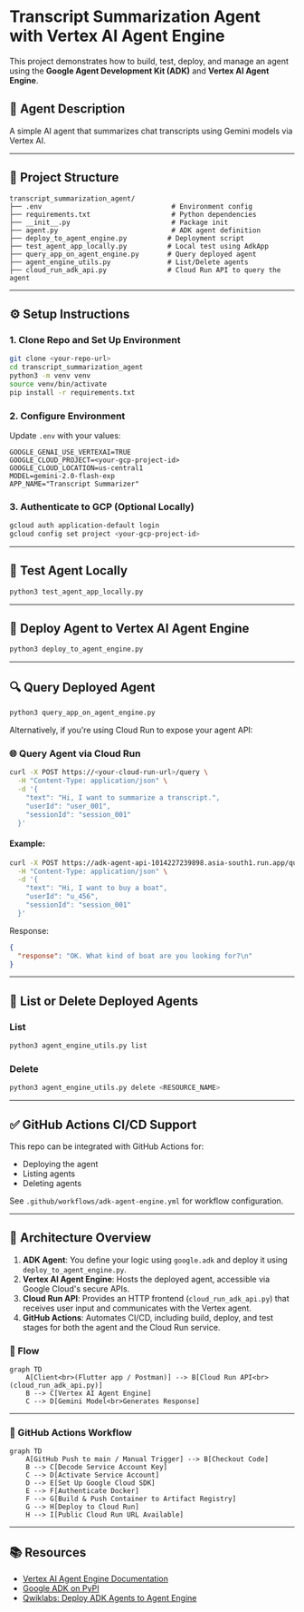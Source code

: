# Transcript Summarization Agent with Vertex AI Agent Engine

This project demonstrates how to build, test, deploy, and manage an agent using the **Google Agent Development Kit (ADK)** and **Vertex AI Agent Engine**.

## 🧠 Agent Description
A simple AI agent that summarizes chat transcripts using Gemini models via Vertex AI.

---

## 📁 Project Structure
```
transcript_summarization_agent/
├── .env                                # Environment config
├── requirements.txt                    # Python dependencies
├── __init__.py                         # Package init
├── agent.py                            # ADK agent definition
├── deploy_to_agent_engine.py          # Deployment script
├── test_agent_app_locally.py          # Local test using AdkApp
├── query_app_on_agent_engine.py       # Query deployed agent
├── agent_engine_utils.py              # List/Delete agents
├── cloud_run_adk_api.py               # Cloud Run API to query the agent
```

---

## ⚙️ Setup Instructions

### 1. Clone Repo and Set Up Environment
```bash
git clone <your-repo-url>
cd transcript_summarization_agent
python3 -m venv venv
source venv/bin/activate
pip install -r requirements.txt
```

### 2. Configure Environment
Update `.env` with your values:
```env
GOOGLE_GENAI_USE_VERTEXAI=TRUE
GOOGLE_CLOUD_PROJECT=<your-gcp-project-id>
GOOGLE_CLOUD_LOCATION=us-central1
MODEL=gemini-2.0-flash-exp
APP_NAME="Transcript Summarizer"
```

### 3. Authenticate to GCP (Optional Locally)
```bash
gcloud auth application-default login
gcloud config set project <your-gcp-project-id>
```

---

## 🧪 Test Agent Locally
```bash
python3 test_agent_app_locally.py
```

---

## 🚀 Deploy Agent to Vertex AI Agent Engine
```bash
python3 deploy_to_agent_engine.py
```

---

## 🔍 Query Deployed Agent
```bash
python3 query_app_on_agent_engine.py
```

Alternatively, if you're using Cloud Run to expose your agent API:

### 🌐 Query Agent via Cloud Run
```bash
curl -X POST https://<your-cloud-run-url>/query \
  -H "Content-Type: application/json" \
  -d '{
    "text": "Hi, I want to summarize a transcript.",
    "userId": "user_001",
    "sessionId": "session_001"
  }'
```

#### Example:

```bash
curl -X POST https://adk-agent-api-1014227239898.asia-south1.run.app/query \
  -H "Content-Type: application/json" \
  -d '{
    "text": "Hi, I want to buy a boat",
    "userId": "u_456",
    "sessionId": "session_001"
  }'
```

Response:
```json
{
  "response": "OK. What kind of boat are you looking for?\n"
}
```

---

## 🧹 List or Delete Deployed Agents

### List
```bash
python3 agent_engine_utils.py list
```

### Delete
```bash
python3 agent_engine_utils.py delete <RESOURCE_NAME>
```

---

## ✅ GitHub Actions CI/CD Support
This repo can be integrated with GitHub Actions for:
- Deploying the agent
- Listing agents
- Deleting agents

See `.github/workflows/adk-agent-engine.yml` for workflow configuration.

---

## 🧠 Architecture Overview

1. **ADK Agent**: You define your logic using `google.adk` and deploy it using `deploy_to_agent_engine.py`.
2. **Vertex AI Agent Engine**: Hosts the deployed agent, accessible via Google Cloud's secure APIs.
3. **Cloud Run API**: Provides an HTTP frontend (`cloud_run_adk_api.py`) that receives user input and communicates with the Vertex agent.
4. **GitHub Actions**: Automates CI/CD, including build, deploy, and test stages for both the agent and the Cloud Run service.

### 🔁 Flow

```mermaid
graph TD
    A[Client<br>(Flutter app / Postman)] --> B[Cloud Run API<br>(cloud_run_adk_api.py)]
    B --> C[Vertex AI Agent Engine]
    C --> D[Gemini Model<br>Generates Response]
```

---

### 🧩 GitHub Actions Workflow

```mermaid
graph TD
    A[GitHub Push to main / Manual Trigger] --> B[Checkout Code]
    B --> C[Decode Service Account Key]
    C --> D[Activate Service Account]
    D --> E[Set Up Google Cloud SDK]
    E --> F[Authenticate Docker]
    F --> G[Build & Push Container to Artifact Registry]
    G --> H[Deploy to Cloud Run]
    H --> I[Public Cloud Run URL Available]
```

---

## 📚 Resources
- [Vertex AI Agent Engine Documentation](https://cloud.google.com/vertex-ai/docs/agent-builder)
- [Google ADK on PyPI](https://pypi.org/project/google-adk/)
- [Qwiklabs: Deploy ADK Agents to Agent Engine](https://www.cloudskillsboost.google/)
